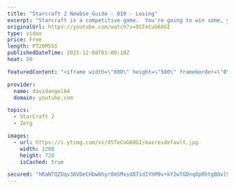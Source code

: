 ```yaml
---
title: "Starcraft 2 Newbie Guide - 010 - Losing"
excerpt: "Starcraft is a competitive game.  You're going to win some, you're going to lose some.  When you win a game, you feel good, and that's awesome.  But how do you react to losing a game?  How you react to losing in a competitive game like Starcraft 2 is an important consideration.  The biggest concept is"
originalUrl: https://youtube.com/watch?v=05TeCuG68GI
type: video
price: Free
length: PT26M55S
publishedDateTime: 2015-12-08T01:00:10Z
heat: 50

featuredContent: "<iframe width=\"800\" height=\"500\" frameborder=\"0\" src=\"https://www.youtube.com/embed/05TeCuG68GI\" allow=\"accelerometer; autoplay; encrypted-media; gyroscope; picture-in-picture\" allowfullscreen></iframe>"

provider:
  name: davidangel64
  domain: youtube.com

topics:
  - StarCraft 2
  - Zerg

images:
  - url: https://i.ytimg.com/vi/05TeCuG68GI/maxresdefault.jpg
    width: 1280
    height: 720
    isCached: true

secured: "hRaNTQZOqv38VDeCHbw6hyr8mSMxsd87idIYhM9v+kY2wTGDnq8pRhtgBOvl5fqS3+0/BwAhIRiT+jAPWlC1Fm3oK7akIlCkrGk0hcxfmKis0Ft1RX5XdzlI6PkVw6iPJ3Uc0vSQf40fU3d3f+ZCVbnpXqtrF+ksOO3Vu6jQHt/vWx6lB5O+FISNX3G90jcK5PTR9dPokehTgd+8PBFSRgIIbzd9Zv4mA2VFbR7A+COeO7HPLosL4tvA+5zlbwbaYBea/a44+5FMBGzjLXeMQF1r31KnPxfnzu3eEO6B04D1TIHRSB13snNY82fGr6S60JTlDjIbELsL7zYdEUqMty2cdJ2uyg8bSJKDAG4pag8OSPYAP0Hb0N81W30S3CzmHFybNMzPrWitL0PHyxWxaH5s/n8Sb0EY3imTx8zb0Zk=;grSEFT8/9rsnuEzkKjLp4Q=="
---
```


